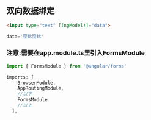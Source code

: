 ## 双向数据绑定

```html
<input type="text" [(ngModel)]="data">
```

```js
data='歪比歪比'
```

### 注意:需要在app.module.ts里引入FormsModule

```js
import { FormsModule } from '@angular/forms'
```

```js
imports: [
    BrowserModule,
    AppRoutingModule,
    //以下
    FormsModule
    //以上
  ],
```

